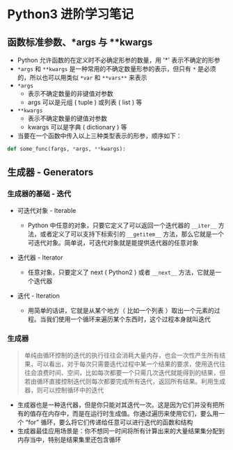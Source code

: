 # Python3 进阶学习笔记

## 函数标准参数、*args 与 **kwargs

* Python 允许函数的在定义时不必确定形参的数量，用 '*' 表示不确定的形参
* `*args` 和 `**kwargs` 是一种常用的不确定数量形参的表示，但只有 `*` 是必须的，所以也可以用类似 `*var` 和 `**vars**` 来表示
* `*args`
  * 表示不确定数量的非键值对参数
  * args 可以是元组 ( tuple ) 或列表 ( list ) 等
* `**kwargs`
  * 表示不确定数量的键值对参数
  * kwargs 可以是字典 ( dictionary ) 等
* 当要在一个函数中传入以上三种类型表示的形参，顺序如下：
``` python
def some_func(fargs, *args, **kwargs):
```

## 生成器 - Generators

### 生成器的基础 - 迭代

* 可迭代对象 - Iterable
  * Python 中任意的对象，只要它定义了可以返回一个迭代器的 `__iter__` 方法，或者定义了可以支持下标索引的 `__getitem__` 方法，那么它就是一个可迭代对象。简单说，可迭代对象就是能提供迭代器的任意对象

* 迭代器 - Iterator
  * 任意对象，只要定义了 next ( Python2 ) 或者 `__next__` 方法，它就是一个迭代器
* 迭代 - Iteration
  * 用简单的话讲，它就是从某个地方（ 比如一个列表 ）取出一个元素的过程。当我们使用一个循环来遍历某个东西时，这个过程本身就叫迭代
  


### 生成器

> 单纯由循环控制的迭代的执行往往会消耗大量内存，也会一次性产生所有结果，可以看出，对于每次只需要迭代过程中某一个结果的要求，使用迭代往往会浪费时间、空间，比如每次都要一个只需几次迭代就能得到的结果，但若由循环直接控制迭代则每次都要完成所有迭代，返回所有结果。利用生成器，则可以控制循环中的迭代

* 生成器也是一种迭代器，但是你只能对其迭代一次。这是因为它们并没有把所有的值存在内存中，而是在运行时生成值。你通过遍历来使用它们，要么用一个 “for” 
循环，要么将它们传递给任意可以进行迭代的函数和结构
* 生成器最佳应用场景是：你不想同一时间将所有计算出来的大量结果集分配到内存当中，特别是结果集里还包含循环


